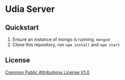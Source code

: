 # Udia Server

## Quickstart

1. Ensure an instance of mongo is running. `mongod`
2. Clone this repository, run `npm install` and `npm start`

## License

[Common Public Attributions License V1.0](LICENSE)
